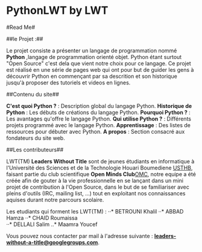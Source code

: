 PythonLWT by LWT
=========
#Read Me#

##le Projet :##

Le projet consiste a présenter un langage de programmation nommé **Python** ,langage de programmation orienté objet.
Python étant surtout "Open Source" c'est dela que vient notre choix pour ce langage.
Ce projet est réalisé en une série de pages web qui ont pour but de guider les gens à découvrir Python en commençant par sa descrition et son historique jusqu'à proposer des tutoriels et videos en lignes.


##Contenu du site##

**C'est quoi Python ?** : Description global du langage Python.
**Historique de Python** : Les débuts de créations du langage Python.
**Pourquoi Python ?** : Les avantages qu'offre le langage Python.
**Qui utilise Python ?** : Différents projets programmé avec le langage Python.
**Apprentissage** : Des listes de ressources pour débuter avec Python.
**A propos** : Section consacré aux fondateurs du site web.

##Les contributeurs##

LWT(TM) **Leaders Without Title** sont de jeunes étudiants en informatique à l'Université des Sciences et de la Technologie Houari Boumediene [USTHB](www.usthb.dz), faisant partie du club scientifique **Open Minds Club**[OMC](http://www.openmindsclub.org), notre equipe a été créée afin de gouter à la vie professionnelle en se lançant dans un mini projet de contribution à l'Open Source, dans le but de se familiariser avec pleins d'outils (IRC, mailing list, ...) tout en exploitant nos connaissances aquises durant notre parcours scolaire.

Les etudiants qui forment les LWT(TM) :
··* BETROUNI Khalil
··* ABBAD Hamza
··* CHAID Roumaissa     
··* DELLALI Salim
..* Maamra Youcef 

Vous pouvez nous contacter par mail à l'adresse suivante : **leaders-without-a-title@googlegroups.com**.
